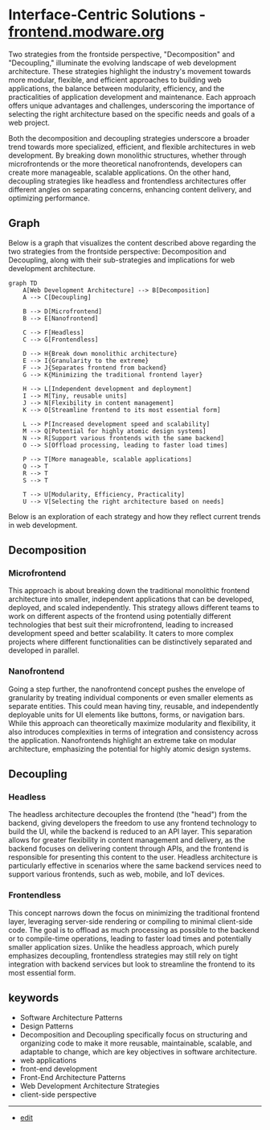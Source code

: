 # Interface-Centric Solutions - [frontend.modware.org](http://frontend.modware.org)

Two strategies from the frontside perspective, "Decomposition" and "Decoupling," illuminate the evolving landscape of web development architecture. 
These strategies highlight the industry's movement towards more modular, flexible, and efficient approaches to building web applications, the balance between modularity, efficiency, and the practicalities of application development and maintenance. 
Each approach offers unique advantages and challenges, underscoring the importance of selecting the right architecture based on the specific needs and goals of a web project.


Both the decomposition and decoupling strategies underscore a broader trend towards more specialized, efficient, and flexible architectures in web development. By breaking down monolithic structures, whether through microfrontends or the more theoretical nanofrontends, developers can create more manageable, scalable applications. On the other hand, decoupling strategies like headless and frontendless architectures offer different angles on separating concerns, enhancing content delivery, and optimizing performance.

## Graph 

Below is a graph that visualizes the content described above regarding the two strategies from the frontside perspective: 
Decomposition and Decoupling, along with their sub-strategies and implications for web development architecture.

```mermaid
graph TD
    A[Web Development Architecture] --> B[Decomposition]
    A --> C[Decoupling]

    B --> D[Microfrontend]
    B --> E[Nanofrontend]

    C --> F[Headless]
    C --> G[Frontendless]

    D --> H{Break down monolithic architecture}
    E --> I{Granularity to the extreme}
    F --> J{Separates frontend from backend}
    G --> K{Minimizing the traditional frontend layer}

    H --> L[Independent development and deployment]
    I --> M[Tiny, reusable units]
    J --> N[Flexibility in content management]
    K --> O[Streamline frontend to its most essential form]

    L --> P[Increased development speed and scalability]
    M --> Q[Potential for highly atomic design systems]
    N --> R[Support various frontends with the same backend]
    O --> S[Offload processing, leading to faster load times]

    P --> T[More manageable, scalable applications]
    Q --> T
    R --> T
    S --> T

    T --> U[Modularity, Efficiency, Practicality]
    U --> V[Selecting the right architecture based on needs]
```

Below is an exploration of each strategy and how they reflect current trends in web development.


## Decomposition

### Microfrontend
This approach is about breaking down the traditional monolithic frontend architecture into smaller, independent applications that can be developed, deployed, and scaled independently. This strategy allows different teams to work on different aspects of the frontend using potentially different technologies that best suit their microfrontend, leading to increased development speed and better scalability. It caters to more complex projects where different functionalities can be distinctively separated and developed in parallel.

### Nanofrontend
Going a step further, the nanofrontend concept pushes the envelope of granularity by treating individual components or even smaller elements as separate entities. This could mean having tiny, reusable, and independently deployable units for UI elements like buttons, forms, or navigation bars. While this approach can theoretically maximize modularity and flexibility, it also introduces complexities in terms of integration and consistency across the application. Nanofrontends highlight an extreme take on modular architecture, emphasizing the potential for highly atomic design systems.


## Decoupling

### Headless
The headless architecture decouples the frontend (the "head") from the backend, giving developers the freedom to use any frontend technology to build the UI, while the backend is reduced to an API layer. This separation allows for greater flexibility in content management and delivery, as the backend focuses on delivering content through APIs, and the frontend is responsible for presenting this content to the user. Headless architecture is particularly effective in scenarios where the same backend services need to support various frontends, such as web, mobile, and IoT devices.

### Frontendless
This concept narrows down the focus on minimizing the traditional frontend layer, leveraging server-side rendering or compiling to minimal client-side code. The goal is to offload as much processing as possible to the backend or to compile-time operations, leading to faster load times and potentially smaller application sizes. Unlike the headless approach, which purely emphasizes decoupling, frontendless strategies may still rely on tight integration with backend services but look to streamline the frontend to its most essential form.


## keywords

+ Software Architecture Patterns
+ Design Patterns
+ Decomposition and Decoupling specifically focus on structuring and organizing code to make it more reusable, maintainable, scalable, and adaptable to change, which are key objectives in software architecture.
+ web applications
+ front-end development
+ Front-End Architecture Patterns
+ Web Development Architecture Strategies
+ client-side perspective



---
+ [edit](https://github.com/modware-org/frontend/edit/main/README.md)






<script type="module">    
  import mermaid from 'https://cdn.jsdelivr.net/npm/mermaid@10/dist/mermaid.esm.min.mjs';
  //import mermaid from 'https://cdn.jsdelivr.net/npm/mermaid@10.8.0/dist/mermaid.min.js';
  mermaid.initialize({
    startOnReady:true,
    theme: 'forest',
    flowchart:{
            useMaxWidth:false,
            htmlLabels:true
        }
  });
  mermaid.init(undefined, '.language-mermaid');
</script>
